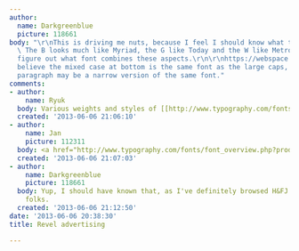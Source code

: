```yaml
---
author:
  name: Darkgreenblue
  picture: 118661
body: "\r\nThis is driving me nuts, because I feel I should know what type this is...
  \ The B looks much like Myriad, the G like Today and the W like Metro, but I can't
  figure out what font combines these aspects.\r\n\r\nhttps://webspace.princeton.edu/users/klash/public/revel.jpg\r\n\r\nI
  believe the mixed case at bottom is the same font as the large caps, and the second
  paragraph may be a narrow version of the same font."
comments:
- author:
    name: Ryuk
  body: Various weights and styles of [[http://www.typography.com/fonts/font_overview.php?productLineID=100009|Verlag]]
  created: '2013-06-06 21:06:10'
- author:
    name: Jan
    picture: 112311
  body: <a href="http://www.typography.com/fonts/font_overview.php?productLineID=100009&path=head">Verlag</a>.
  created: '2013-06-06 21:07:03'
- author:
    name: Darkgreenblue
    picture: 118661
  body: Yup, I should have known that, as I've definitely browsed H&FJ's site.  Thanks,
    folks.
  created: '2013-06-06 21:12:50'
date: '2013-06-06 20:38:30'
title: Revel advertising

---
```

